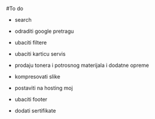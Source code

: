 #To do

* search

* odraditi google pretragu 

* ubaciti filtere 

* ubaciti karticu servis
  
* prodaju tonera i potrosnog materijala i dodatne opreme

* kompresovati slike

* postaviti na hosting moj

* ubaciti footer

* dodati sertifikate